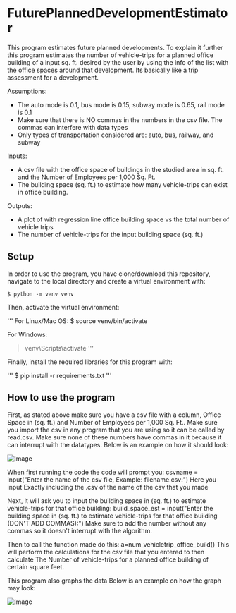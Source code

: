 # FuturePlannedDevelopmentEstimator


This program estimates future planned developments. To explain it further this program estimates the number of vehicle-trips for a planned office building of a input sq. ft. desired by the user by using the info of the list with the office spaces around that development. Its basically like a trip assessment for a development. 

Assumptions:
* The auto mode is 0.1, bus mode is 0.15, subway mode is 0.65, rail mode is 0.1
* Make sure that there is NO commas in the numbers in the csv file. The commas can interfere with data types 
* Only types of transportation considered are: auto, bus, railway, and subway





Inputs:
* A csv file with the office space of buildings in the studied area in sq. ft. and the Number of Employees per 1,000 Sq. Ft. 
* The building space (sq. ft.) to estimate how many vehicle-trips can exist in office building.

Outputs:
* A plot of with regression line office building space vs the total number of vehicle trips
* The number of vehicle-trips for the input building space (sq. ft.)

## Setup
In order to use the program, you have clone/download this repository,
navigate to the local directory and create a virtual environment with:

```
$ python -m venv venv
```
Then, activate the virtual environment:

'''
For Linux/Mac OS:
$ source venv/bin/activate

For Windows:
> venv\Scripts\activate
'''

Finally, install the required libraries for this program with:

'''
$ pip install -r requirements.txt
'''

## How to use the program
First, as stated above make sure you have a csv file with a column, Office Space in (sq. ft.) and Number of Employees per 1,000 Sq. Ft..
Make sure you import the csv in any program that you are using so it can be called by read.csv.
Make sure none of these numbers have commas in it because it can interrupt with the datatypes.
Below is an example on how it should look:




![image](https://user-images.githubusercontent.com/73948055/101570758-13d44e80-39a5-11eb-8d5e-692d9cf89663.png)








When first running the code the code will prompt you:
csvname = input("Enter the name of the csv file, Example: filename.csv:")
Here you input Exactly including the .csv of the name of the csv that you made


Next, it will ask you to input the building space in (sq. ft.) to estimate vehicle-trips for that office building:
build_space_est = input("Enter the building space in (sq. ft.) to estimate vehicle-trips for that office building (DON'T ADD COMMAS):")
Make sure to add the number without any commas so it doesn't interrupt with the algorithm. 




Then to call the function made do this:
a=num_vehicletrip_office_build()
This will perform the calculations for the csv file that you entered to then calculate The Number of vehicle-trips for a planned office building of certain square feet. 











This program also graphs the data
Below is an example on how the graph may look: 



![image](https://user-images.githubusercontent.com/73948055/101584160-015d1380-39ab-11eb-858d-51aaccd56081.png)















